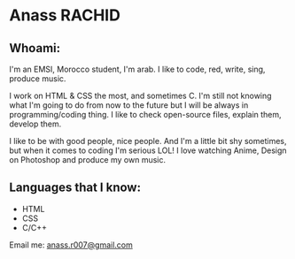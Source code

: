 # Anass RACHID

## Whoami:

I'm an EMSI, Morocco student, I'm arab. I like to code, red, write, sing, produce music.

I work on HTML & CSS the most, and sometimes C. I'm still not knowing what I'm going to do from now to the future but I will be always in programming/coding thing.
I like to check open-source files, explain them, develop them.

I like to be with good people, nice people. And I'm a little bit shy sometimes, but when it comes to coding I'm serious LOL!
I love watching Anime, Design on Photoshop and produce my own music.


## Languages that I know:

- HTML
- CSS
- C/C++


Email me: anass.r007@gmail.com
